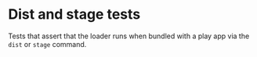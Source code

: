 # Dist and stage tests

Tests that assert that the loader runs when bundled with a play app via the `dist` or `stage` command.